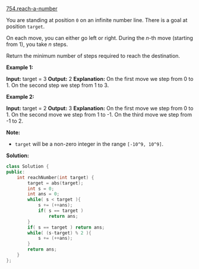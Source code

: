 [754.reach-a-number](https://leetcode.com/problems/reach-a-number/)  

You are standing at position `0` on an infinite number line. There is a goal at position `target`.

On each move, you can either go left or right. During the _n_\-th move (starting from 1), you take _n_ steps.

Return the minimum number of steps required to reach the destination.

**Example 1:**  

**Input:** target = 3
**Output:** 2
**Explanation:**
On the first move we step from 0 to 1.
On the second step we step from 1 to 3.

**Example 2:**  

**Input:** target = 2
**Output:** 3
**Explanation:**
On the first move we step from 0 to 1.
On the second move we step  from 1 to -1.
On the third move we step from -1 to 2.

**Note:**  

*   `target` will be a non-zero integer in the range `[-10^9, 10^9]`.  



**Solution:**  

```cpp
class Solution {
public:
    int reachNumber(int target) {
        target = abs(target);
        int s = 0;
        int ans = 0;
        while( s < target ){
            s += (++ans);
            if( s == target )
                return ans;
        }
        if( s == target ) return ans;
        while( (s-target) % 2 ){
            s += (++ans);
        }
        return ans;
    }
};
```
      